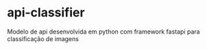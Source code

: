 # api-classifier
Modelo de api desenvolvida em python com framework fastapi para classificação de imagens
